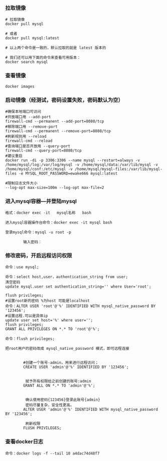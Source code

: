 <!--
 * @Author: guanjiajun www.guanjiajun@ewake.com
 * @Date: 2023-04-01 19:26:23
 * @LastEditors: guanjiajun www.guanjiajun@ewake.com
 * @LastEditTime: 2023-04-07 18:11:00
 * @FilePath: \studys\programming\容器技术\docker\mysql.md
 * @Description: 这是默认设置,请设置`customMade`, 打开koroFileHeader查看配置 进行设置: https://github.com/OBKoro1/koro1FileHeader/wiki/%E9%85%8D%E7%BD%AE
-->
### 拉取镜像
```shell
# 拉取镜像
docker pull mysql
 
# 或者
docker pull mysql:latest
 
# 以上两个命令是一致的，默认拉取的就是 latest 版本的
 
# 我们还可以用下面的命令来查看可用版本：
docker search mysql
```
### 查看镜像
```shell
docker images
```
### 启动镜像（经测试，密码设置失败，密码默认为空）
```shell
#确保本地端口可访问
#开放端口用 --add-port
firewall-cmd --permanent --add-port=8080/tcp
#移除端口用 --remove-port
firewall-cmd --permanent --remove-port=8080/tcp
#刷新规则用 --reload
firewall-cmd --reload
#查询端口是否开放用 --query-port
firewall-cmd --query-port=8080/tcp
#建议重启
docker run -di -p 3306:3306 --name mysql --restart=always -v /home/mysql/log:/var/log/mysql -v /home/mysql/data:/var/lib/mysql -v /home/mysql/conf:/etc/mysql -v /home/mysql/mysql-files:/var/lib/mysql-files -e MYSQL_ROOT_PASSWORD=ewake666 mysql:latest

#限制日志文件大小
--log-opt max-size=100m --log-opt max-file=2
```
### 进入mysql容器—并登陆mysql
```shell
格式：docker exec -it   mysql名称   bash

进入mysql容器操作台命令：docker exec -it mysql bash

登录mysql命令：mysql -u root -p

		输入密码：

```
### 修改密码，开启远程访问权限
```shell
命令：use mysql;

命令：select host,user，authentication_string from user;
清空密码
update mysql.user set authentication_string='' where User='root';

flush privileges;
#设置root新的密码 %为host 可能是localhost
命令：ALTER USER 'root'@'%' IDENTIFIED WITH mysql_native_password BY '123456';
#设置远程.可以是具体ip
update user set host='%' where user='';
flush privileges;
GRANT ALL PRIVILEGES ON *.* TO 'root'@'%';

命令：flush privileges;

把root用户的密码改成 mysql_native_password 模式，即可远程连接


		#创建一个账号-admin，用来进行远程访问；
		CREATE USER 'admin'@'%' IDENTIFIED BY '123456';
		 
		 
		 赋予所有权限给之前创建的账号:admin
		GRANT ALL ON *.* TO 'admin'@'%';
		 
		 
		 确认使用密码{123456}登录此账号{admin}
		 密码尽量复杂，安全性更高。
		ALTER USER 'admin'@'%' IDENTIFIED WITH mysql_native_password BY '123456';

		 刷新权限
		FLUSH PRIVILEGES;

```
### 查看docker日志
```shell
命令：docker logs -f --tail 10 a4dac74d48f7
```

